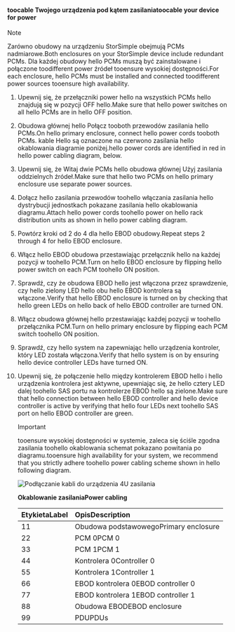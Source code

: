 <!--author=alkohli last changed: 9/16/15-->


#### <a name="toocable-your-device-for-power"></a><span data-ttu-id="79884-101">toocable Twojego urządzenia pod kątem zasilania</span><span class="sxs-lookup"><span data-stu-id="79884-101">toocable your device for power</span></span>
> [!NOTE]
> <span data-ttu-id="79884-102">Zarówno obudowy na urządzeniu StorSimple obejmują PCMs nadmiarowe.</span><span class="sxs-lookup"><span data-stu-id="79884-102">Both enclosures on your StorSimple device include redundant PCMs.</span></span> <span data-ttu-id="79884-103">Dla każdej obudowy hello PCMs muszą być zainstalowane i połączone toodifferent power źródeł tooensure wysokiej dostępności.</span><span class="sxs-lookup"><span data-stu-id="79884-103">For each enclosure, hello PCMs must be installed and connected toodifferent power sources tooensure high availability.</span></span>
> 
> 

1. <span data-ttu-id="79884-104">Upewnij się, że przełączniki power hello na wszystkich PCMs hello znajdują się w pozycji OFF hello.</span><span class="sxs-lookup"><span data-stu-id="79884-104">Make sure that hello power switches on all hello PCMs are in hello OFF position.</span></span>
2. <span data-ttu-id="79884-105">Obudowa głównej hello Połącz tooboth przewodów zasilania hello PCMs.</span><span class="sxs-lookup"><span data-stu-id="79884-105">On hello primary enclosure, connect hello power cords tooboth PCMs.</span></span> <span data-ttu-id="79884-106">kable Hello są oznaczone na czerwono zasilania hello okablowania diagramie poniżej.</span><span class="sxs-lookup"><span data-stu-id="79884-106">hello power cords are identified in red in hello power cabling diagram, below.</span></span>
3. <span data-ttu-id="79884-107">Upewnij się, że Witaj dwie PCMs hello obudowa głównej Użyj zasilania oddzielnych źródeł.</span><span class="sxs-lookup"><span data-stu-id="79884-107">Make sure that hello two PCMs on hello primary enclosure use separate power sources.</span></span>
4. <span data-ttu-id="79884-108">Dołącz hello zasilania przewodów toohello włączania zasilania hello dystrybucji jednostkach pokazane zasilania hello okablowania diagramu.</span><span class="sxs-lookup"><span data-stu-id="79884-108">Attach hello power cords toohello power on hello rack distribution units as shown in hello power cabling diagram.</span></span>
5. <span data-ttu-id="79884-109">Powtórz kroki od 2 do 4 dla hello EBOD obudowy.</span><span class="sxs-lookup"><span data-stu-id="79884-109">Repeat steps 2 through 4 for hello EBOD enclosure.</span></span>
6. <span data-ttu-id="79884-110">Włącz hello EBOD obudowa przestawiając przełącznik hello na każdej pozycji w toohello PCM.</span><span class="sxs-lookup"><span data-stu-id="79884-110">Turn on hello EBOD enclosure by flipping hello power switch on each PCM toohello ON position.</span></span>
7. <span data-ttu-id="79884-111">Sprawdź, czy że obudowa EBOD hello jest włączona przez sprawdzenie, czy hello zielony LED hello obu hello EBOD kontrolera są włączone.</span><span class="sxs-lookup"><span data-stu-id="79884-111">Verify that hello EBOD enclosure is turned on by checking that hello green LEDs on hello back of hello EBOD controller are turned ON.</span></span>
8. <span data-ttu-id="79884-112">Włącz obudowa głównej hello przestawiając każdej pozycji w toohello przełącznika PCM.</span><span class="sxs-lookup"><span data-stu-id="79884-112">Turn on hello primary enclosure by flipping each PCM switch toohello ON position.</span></span>
9. <span data-ttu-id="79884-113">Sprawdź, czy hello system na zapewniając hello urządzenia kontroler, który LED została włączona.</span><span class="sxs-lookup"><span data-stu-id="79884-113">Verify that hello system is on by ensuring hello device controller LEDs have turned ON.</span></span>
10. <span data-ttu-id="79884-114">Upewnij się, że połączenie hello między kontrolerem EBOD hello i hello urządzenia kontrolera jest aktywne, upewniając się, że hello cztery LED dalej toohello SAS portu na kontrolerze EBOD hello są zielone.</span><span class="sxs-lookup"><span data-stu-id="79884-114">Make sure that hello connection between hello EBOD controller and hello device controller is active by verifying that hello four LEDs next toohello SAS port on hello EBOD controller are green.</span></span>
    
    > [!IMPORTANT]
    > <span data-ttu-id="79884-115">tooensure wysokiej dostępności w systemie, zaleca się ściśle zgodna zasilania toohello okablowania schemat pokazano powitania po diagramu.</span><span class="sxs-lookup"><span data-stu-id="79884-115">tooensure high availability for your system, we recommend that you strictly adhere toohello power cabling scheme shown in hello following diagram.</span></span>
    > 
    > 
    
    ![Podłączanie kabli do urządzenia 4U zasilania](./media/storsimple-cable-8600-for-power/HCSCableYour4UDeviceforPower.png)
    
    <span data-ttu-id="79884-117">**Okablowanie zasilania**</span><span class="sxs-lookup"><span data-stu-id="79884-117">**Power cabling**</span></span>
    
    | <span data-ttu-id="79884-118">Etykieta</span><span class="sxs-lookup"><span data-stu-id="79884-118">Label</span></span> | <span data-ttu-id="79884-119">Opis</span><span class="sxs-lookup"><span data-stu-id="79884-119">Description</span></span> |
    |:--- |:--- |
    | <span data-ttu-id="79884-120">1</span><span class="sxs-lookup"><span data-stu-id="79884-120">1</span></span> |<span data-ttu-id="79884-121">Obudowa podstawowego</span><span class="sxs-lookup"><span data-stu-id="79884-121">Primary enclosure</span></span> |
    | <span data-ttu-id="79884-122">2</span><span class="sxs-lookup"><span data-stu-id="79884-122">2</span></span> |<span data-ttu-id="79884-123">PCM 0</span><span class="sxs-lookup"><span data-stu-id="79884-123">PCM 0</span></span> |
    | <span data-ttu-id="79884-124">3</span><span class="sxs-lookup"><span data-stu-id="79884-124">3</span></span> |<span data-ttu-id="79884-125">PCM 1</span><span class="sxs-lookup"><span data-stu-id="79884-125">PCM 1</span></span> |
    | <span data-ttu-id="79884-126">4</span><span class="sxs-lookup"><span data-stu-id="79884-126">4</span></span> |<span data-ttu-id="79884-127">Kontrolera 0</span><span class="sxs-lookup"><span data-stu-id="79884-127">Controller 0</span></span> |
    | <span data-ttu-id="79884-128">5</span><span class="sxs-lookup"><span data-stu-id="79884-128">5</span></span> |<span data-ttu-id="79884-129">Kontrolera 1</span><span class="sxs-lookup"><span data-stu-id="79884-129">Controller 1</span></span> |
    | <span data-ttu-id="79884-130">6</span><span class="sxs-lookup"><span data-stu-id="79884-130">6</span></span> |<span data-ttu-id="79884-131">EBOD kontrolera 0</span><span class="sxs-lookup"><span data-stu-id="79884-131">EBOD controller 0</span></span> |
    | <span data-ttu-id="79884-132">7</span><span class="sxs-lookup"><span data-stu-id="79884-132">7</span></span> |<span data-ttu-id="79884-133">EBOD kontrolera 1</span><span class="sxs-lookup"><span data-stu-id="79884-133">EBOD controller 1</span></span> |
    | <span data-ttu-id="79884-134">8</span><span class="sxs-lookup"><span data-stu-id="79884-134">8</span></span> |<span data-ttu-id="79884-135">Obudowa EBOD</span><span class="sxs-lookup"><span data-stu-id="79884-135">EBOD enclosure</span></span> |
    | <span data-ttu-id="79884-136">9</span><span class="sxs-lookup"><span data-stu-id="79884-136">9</span></span> |<span data-ttu-id="79884-137">PDU</span><span class="sxs-lookup"><span data-stu-id="79884-137">PDUs</span></span> |

